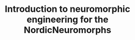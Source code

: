 ---
title: Introduction to neuromorphic engineering for the NordicNeuromorphs
pubdate: 2023/10/21
image: slides/2310_norn_intro/paper.png
link: slides/2310_norn_intro/index.html
---